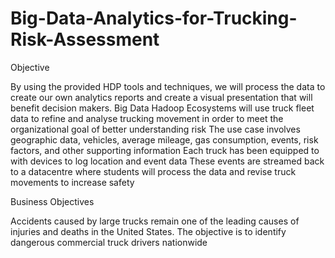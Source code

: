 # Big-Data-Analytics-for-Trucking-Risk-Assessment

Objective

By using the provided HDP tools and techniques, we will process the data to create our own
analytics reports and create a visual presentation that will benefit decision makers.
Big Data Hadoop Ecosystems will use truck fleet data to refine and analyse trucking movement in order
to meet the organizational goal of better understanding risk The use case involves geographic data,
vehicles, average mileage, gas consumption, events, risk factors, and other supporting information
Each truck has been equipped to with devices to log location and event data These events are
streamed back to a datacentre where students will process the data and revise truck movements to
increase safety


Business Objectives

Accidents caused by large trucks remain one of the leading causes of injuries and deaths in the
United States. The objective is to identify dangerous commercial truck drivers nationwide

